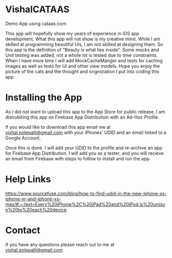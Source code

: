 # VishalCATAAS
Demo App using cataas.com

This app will hopefully show my years of experience in iOS app development. What this app will not show is my creative mind. While I am skilled at programming beautiful UIs, I am not skilled at designing them. 
So this app is the definition of "Beauty is what lies inside". Some mocks and Unit testing was added, not a whole lot is tested due to time constraints. When I have more time I will add MockCacheManger and tests for caching images as well as tests for UI and other view models. 
Hope you enjoy the picture of the cats and the thought and origniziation I put into coding this app. 

# Installing the App
As I did not want to upload this app to the App Store for public release, I am distrubiting this app on Firebase App Distribution with an Ad-Hoc Profile. 

If you would like to download this app email me at vishal.polepalli@gmail.com with your iPhones' UDID and an email linked to a Google Account. 

Once this is done. I will add your UDID to the profile and re-archive an app for Firebase App Distribution. I will add you as a tester, and you will recieve an email from Firebase with steps to follow to install and run the app. 

# Help Links
https://www.sourcefuse.com/blog/how-to-find-udid-in-the-new-iphone-xs-iphone-xr-and-iphone-xs-max/#:~:text=Every%20iPhone%2C%20iPad%20and%20iPod,is%20unique%20to%20each%20device.

# Contact
If you have any questions please reach out to me at vishal.polepalli@gmail.com
